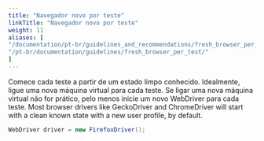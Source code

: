 ```yaml
---
title: "Navegador novo por teste"
linkTitle: "Navegador novo por teste"
weight: 11
aliases: [
"/documentation/pt-br/guidelines_and_recommendations/fresh_browser_per_test/",
"/pt-br/documentation/guidelines/fresh_browser_per_test/"
]
---
```


Comece cada teste a partir de um estado limpo conhecido.
Idealmente, ligue uma nova máquina virtual para cada teste.
Se ligar uma nova máquina virtual não for prático,
pelo menos inicie um novo WebDriver para cada teste.
Most browser drivers like GeckoDriver and ChromeDriver will start with a clean
known state with a new user profile, by default.
```java
WebDriver driver = new FirefoxDriver();
```
